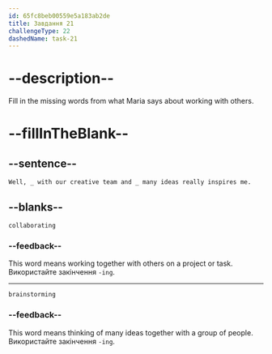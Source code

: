 ```yaml
---
id: 65fc8beb00559e5a183ab2de
title: Завдання 21
challengeType: 22
dashedName: task-21
---
```


<!--
AUDIO REFERENCE:
Maria: Well, collaborating with our creative team and brainstorming many ideas really inspires me.
-->

# --description--

Fill in the missing words from what Maria says about working with others.

# --fillInTheBlank--

## --sentence--

`Well, _ with our creative team and _ many ideas really inspires me.`

## --blanks--

`collaborating`

### --feedback--

This word means working together with others on a project or task. Використайте закінчення `-ing`.

---

`brainstorming`

### --feedback--

This word means thinking of many ideas together with a group of people. Використайте закінчення `-ing`.


